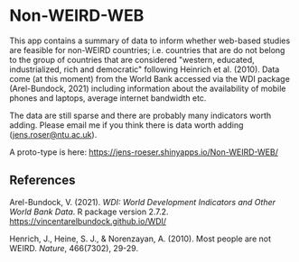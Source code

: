 # Non-WEIRD-WEB

This app contains a summary of data to inform whether web-based studies are feasible for non-WEIRD countries; i.e. countries that are do not belong to the group of countries that are considered "western, educated, industrialized, rich and democratic" following Heinrich et al. (2010). Data come (at this moment) from the World Bank accessed via the WDI package (Arel-Bundock, 2021) including information about the availability of mobile phones and laptops, average internet bandwidth etc.

The data are still sparse and there are probably many indicators worth adding. Please email me if you think there is data worth adding (jens.roser@ntu.ac.uk).

A proto-type is here:
https://jens-roeser.shinyapps.io/Non-WEIRD-WEB/

## References

Arel-Bundock, V. (2021). *WDI: World Development Indicators and Other World Bank Data*. R package version 2.7.2. https://vincentarelbundock.github.io/WDI/

Henrich, J., Heine, S. J., & Norenzayan, A. (2010). Most people are not WEIRD. *Nature*, 466(7302), 29-29.
